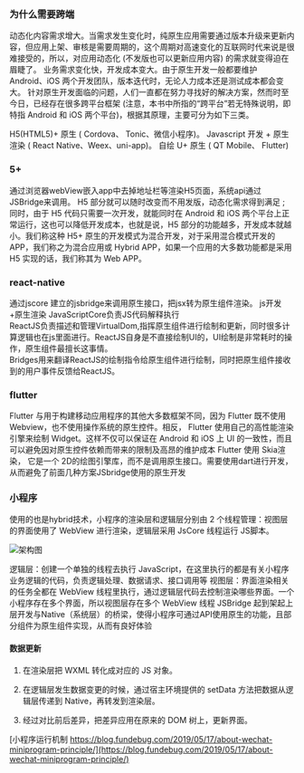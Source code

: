 ### 为什么需要跨端
动态化内容需求增大。当需求发生变化时，纯原生应用需要通过版本升级来更新内容，但应用上架、审核是需要周期的，这个周期对高速变化的互联网时代来说是很难接受的，所以，对应用动态化 (不发版也可以更新应用内容) 的需求就变得迫在眉睫了。
业务需求变化快，开发成本变大。由于原生开发一般都要维护 Android、iOS 两个开发团队，版本迭代时，无论人力成本还是测试成本都会变大。
针对原生开发面临的问题，人们一直都在努力寻找好的解决方案，然而时至今日，已经存在很多跨平台框架 (注意，本书中所指的“跨平台”若无特殊说明，即特指 Android 和 iOS 两个平台)，根据其原理，主要可分为如下三类。

H5(HTML5)+ 原生 ( Cordova、 Tonic、微信小程序)。
Javascript 开发 + 原生渲染 ( React Native、Weex、uni-app)。
自绘 U+ 原生 ( QT Mobile、 Flutter)

### 5+ 
通过浏览器webView嵌入app中去掉地址栏等渲染H5页面，系统api通过JSBridge来调用。
H5 部分就可以随时改变而不用发版，动态化需求得到满足 ; 同时，由于 H5 代码只需要一次开发，就能同时在 Android 和 iOS 两个平台上正常运行，这也可以降低开发成本，也就是说，H5 部分的功能越多，开发成本就越小。我们称这种 H5+ 原生的开发模式为混合开发，对于采用混合模式开发的 APP，我们称之为混合应用或 Hybrid APP，如果一个应用的大多数功能都是采用 H5 实现的话，我们称其为 Web APP。

### react-native
通过jscore 建立的jsbridge来调用原生接口，把jsx转为原生组件渲染。  js开发+原生渲染
JavaScriptCore负责JS代码解释执行  
ReactJS负责描述和管理VirtualDom,指挥原生组件进行绘制和更新，同时很多计算逻辑也在js里面进行。ReactJS自身是不直接绘制UI的，UI绘制是非常耗时的操作，原生组件最擅长这事情。  
Bridges用来翻译ReactJS的绘制指令给原生组件进行绘制，同时把原生组件接收到的用户事件反馈给ReactJS。


### flutter
Flutter 与用于构建移动应用程序的其他大多数框架不同，因为 Flutter 既不使用 Webview，也不使用操作系统的原生控件。相反， Flutter 使用自己的高性能渲染引擎来绘制 Widget。这样不仅可以保证在 Android 和 iOS 上 UI 的一致性，而且可以避免因对原生控件依赖而带来的限制及高昂的维护成本
Flutter 使用 Skia渲染， 它是一个 2D的绘图引擎库，而不是调用原生接口。需要使用dart进行开发，从而避免了前面几种方案JSbridge使用的原生开发

### 小程序
使用的也是hybrid技术，小程序的渲染层和逻辑层分别由 2 个线程管理：视图层的界面使用了 WebView 进行渲染，逻辑层采用 JsCore 线程运行 JS脚本。

![架构图](https://image.fundebug.com/2019-05-16-003.jpeg)

逻辑层：创建一个单独的线程去执行 JavaScript，在这里执行的都是有关小程序业务逻辑的代码，负责逻辑处理、数据请求、接口调用等
视图层：界面渲染相关的任务全都在 WebView 线程里执行，通过逻辑层代码去控制渲染哪些界面。一个小程序存在多个界面，所以视图层存在多个 WebView 线程
JSBridge 起到架起上层开发与Native（系统层）的桥梁，使得小程序可通过API使用原生的功能，且部分组件为原生组件实现，从而有良好体验

#### 数据更新
1. 在渲染层把 WXML 转化成对应的 JS 对象。

2. 在逻辑层发生数据变更的时候，通过宿主环境提供的 setData 方法把数据从逻辑层传递到 Native，再转发到渲染层。

3. 经过对比前后差异，把差异应用在原来的 DOM 树上，更新界面。


[小程序运行机制 https://blog.fundebug.com/2019/05/17/about-wechat-miniprogram-principle/](https://blog.fundebug.com/2019/05/17/about-wechat-miniprogram-principle/)
